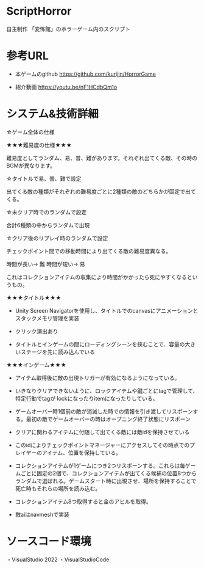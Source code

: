 # ScriptHorror
自主制作 「変怖館」のホラーゲーム内のスクリプト

# 参考URL
- 本ゲームのgithub
https://github.com/kurijin/HorrorGame

- 紹介動画
https://youtu.be/nF1HCdbQm1o


# システム&技術詳細

☆ゲーム全体の仕様

★★★難易度の仕様★★★

難易度としてランダム、易、普、難があります。それぞれ出てくる敵、その時のBGMが異なります。

☆タイトルで易、普、難で設定

出てくる敵の種類がそれぞれの難易度ごとに2種類の敵のどちらかが固定で出てくる。



☆未クリア時でのランダムで設定

合計6種類の中からランダムで出現


☆クリア後のリプレイ時のランダムで設定

チェックポイント間での移動時間により出てくる敵の難易度異なる。

時間が長い→ 難
時間が短い→ 易

これはコレクションアイテムの収集により時間がかかったら死にやすくなるというもの。




★★★タイトル★★★

- Unity Screen Navigatorを使用し、タイトルでのcanvasにアニメーションとスタックメモリ管理を実装

- クリック演出あり

- タイトルとインゲームの間にローディングシーンを挟むことで、容量の大きいステージを先に読み込んでいる




★★★インゲーム★★★

- アイテム取得後に敵の出現トリガーが有効になるようになっている。

- いきなりクリアできないように、ロックアイテムや鍵ごとにtagで管理して、特定行動でtagが lockになったりitemになったりしている。

- ゲームオーバー時1個前の敵が消滅した時での情報を引き渡してリスポーンする。最初の敵でゲームオーバーの時はオープニング終了状態にリスポーン

- クリアに関わるアイテムに付随して出てくる敵には敵idを保持させている

- このidによりチェックポイントマネージャーにアクセスしてその時点でのプレイヤーのアイテム、位置を保持している。

- コレクションアイテムが1ゲームにつき2つリスポーンする。これらは毎ゲームごとに固定の2個で、コレクションアイテムが出てくる候補の位置8つからランダムで選ばれる。ゲームスタート時に出現させ、場所を保持することで死亡時もそれらの場所を読み込む。

- コレクションアイテム8つ取得すると金のアヒルを取得。

- 敵aiはnavmeshで実装





# ソースコード環境
・VisualStudio 2022 
・VisualStudioCode
